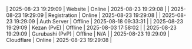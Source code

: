 | 2025-08-23 19:29:09 | Website | Online | 2025-08-23 19:29:08 |
| 2025-08-23 19:29:09 | Registration | Online | 2025-08-23 19:29:08 |
| 2025-08-23 19:29:09 | Auth Server | Offline | 2025-08-18 09:33:31 |
| 2025-08-23 19:29:09 | Kezan (PvE) | Offline | 2025-08-03 17:58:02 |
| 2025-08-23 19:29:09 | Gurubashi (PvP) | Offline | N/A |
| 2025-08-23 19:29:09 | Cloudflare | Online | 2025-08-23 19:29:08 |
